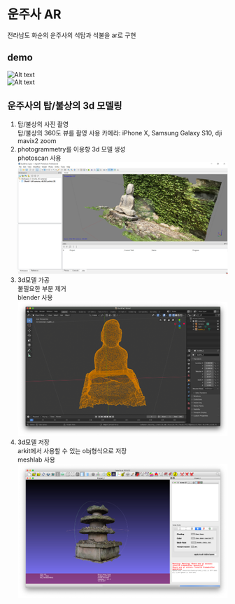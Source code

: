 # 운주사 AR  
전라남도 화순의 운주사의 석탑과 석불을 ar로 구현

## demo
![Alt text](/demo/삼층석탑.jpeg)  
![Alt text](/demo/석상1.jpeg)  

## 운주사의 탑/불상의 3d 모델링  
1. 탑/불상의 사진 촬영  
탑/불상의 360도 뷰를 촬영
사용 카메라: iPhone X, Samsung Galaxy S10, dji mavix2 zoom  
2. photogrammetry를 이용항 3d 모델 생성  
photoscan 사용  
![Alt text](/demo/photoscan.png)  
3. 3d모델 가공  
불필요한 부분 제거  
blender 사용  
![Alt text](/demo/blender.png)  
4. 3d모델 저장  
arkit에서 사용할 수 있는 obj형식으로 저장  
meshlab 사용  
![Alt text](/demo/meshlab.png)  
